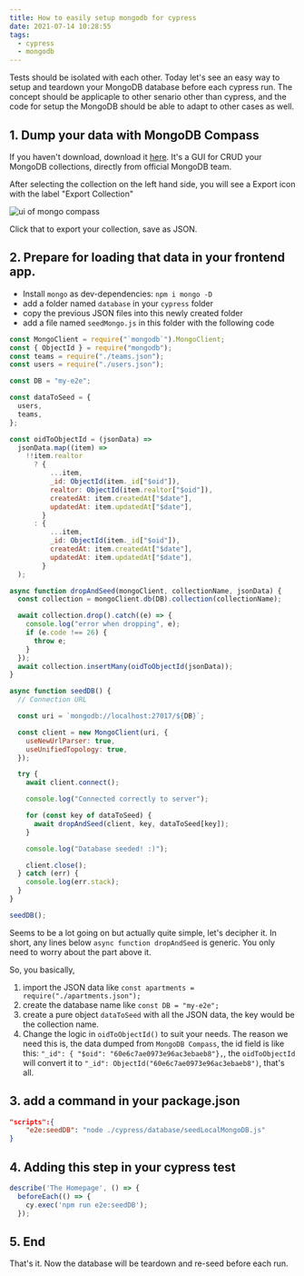 ```yaml
---
title: How to easily setup mongodb for cypress
date: 2021-07-14 10:28:55
tags:
  - cypress
  - mongodb
---
```


Tests should be isolated with each other. Today let's see an easy way to setup and teardown your MongoDB database before each cypress run. The concept should be applicaple to other senario other than cypress, and the code for setup the MongoDB should be able to adapt to other cases as well.

<!--more-->

## 1. Dump your data with MongoDB Compass

If you haven't download, download it [here](https://www.mongodb.com/try/download/compass). It's a GUI for CRUD your MongoDB collections, directly from official MongoDB team.

After selecting the collection on the left hand side, you will see a Export icon with the label "Export Collection"

![ui of mongo compass](/images/mongo-compass.png)

Click that to export your collection, save as JSON.

## 2. Prepare for loading that data in your frontend app.

- Install `mongo` as dev-dependencies: `npm i mongo -D`
- add a folder named `database` in your `cypress` folder
- copy the previous JSON files into this newly created folder
- add a file named `seedMongo.js` in this folder with the following code

```javascript
const MongoClient = require("`mongodb`").MongoClient;
const { ObjectId } = require("mongodb");
const teams = require("./teams.json");
const users = require("./users.json");

const DB = "my-e2e";

const dataToSeed = {
  users,
  teams,
};

const oidToObjectId = (jsonData) =>
  jsonData.map((item) =>
    !!item.realtor
      ? {
          ...item,
          _id: ObjectId(item._id["$oid"]),
          realtor: ObjectId(item.realtor["$oid"]),
          createdAt: item.createdAt["$date"],
          updatedAt: item.updatedAt["$date"],
        }
      : {
          ...item,
          _id: ObjectId(item._id["$oid"]),
          createdAt: item.createdAt["$date"],
          updatedAt: item.updatedAt["$date"],
        }
  );

async function dropAndSeed(mongoClient, collectionName, jsonData) {
  const collection = mongoClient.db(DB).collection(collectionName);

  await collection.drop().catch((e) => {
    console.log("error when dropping", e);
    if (e.code !== 26) {
      throw e;
    }
  });
  await collection.insertMany(oidToObjectId(jsonData));
}

async function seedDB() {
  // Connection URL

  const uri = `mongodb://localhost:27017/${DB}`;

  const client = new MongoClient(uri, {
    useNewUrlParser: true,
    useUnifiedTopology: true,
  });

  try {
    await client.connect();

    console.log("Connected correctly to server");

    for (const key of dataToSeed) {
      await dropAndSeed(client, key, dataToSeed[key]);
    }

    console.log("Database seeded! :)");

    client.close();
  } catch (err) {
    console.log(err.stack);
  }
}

seedDB();
```

Seems to be a lot going on but actually quite simple, let's decipher it. In short, any lines below `async function dropAndSeed` is generic. You only need to worry about the part above it.

So, you basically,

1. import the JSON data like `const apartments = require("./apartments.json");`
1. create the database name like `const DB = "my-e2e";`
1. create a pure object `dataToSeed` with all the JSON data, the key would be the collection name.
1. Change the logic in `oidToObjectId()` to suit your needs. The reason we need this is, the data dumped from `MongoDB Compass`, the id field is like this: `"_id": { "$oid": "60e6c7ae0973e96ac3ebaeb8"},`, the `oidToObjectId` will convert it to `"_id": ObjectId("60e6c7ae0973e96ac3ebaeb8")`, that's all.

## 3. add a command in your package.json

```json
"scripts":{
    "e2e:seedDB": "node ./cypress/database/seedLocalMongoDB.js"
}
```

## 4. Adding this step in your cypress test

```javascript
describe('The Homepage', () => {
  beforeEach(() => {
    cy.exec('npm run e2e:seedDB');
  });
```

## 5. End

That's it. Now the database will be teardown and re-seed before each run.
